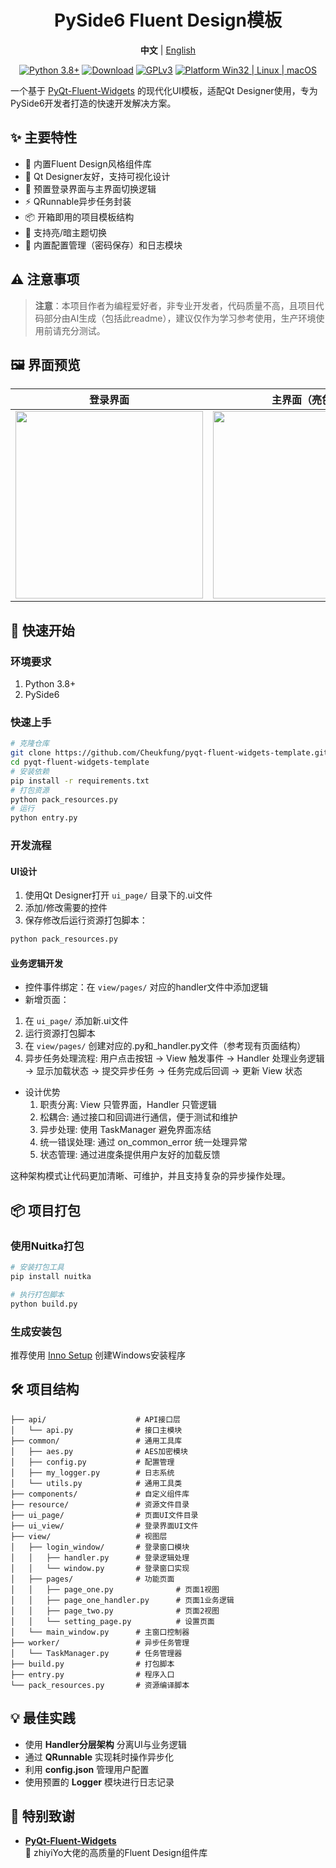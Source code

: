 <h1 align="center">
  PySide6 Fluent Design模板
</h1>

<div align="center">

**中文** | [English](README_EN.md)

[![Python 3.8+](https://img.shields.io/badge/Python-3.8%2B-blue?color=#4ec820)]()
[![Download](https://img.shields.io/badge/PySide6-6.7.0-green?color=#4ec820)]()
[![GPLv3](https://img.shields.io/badge/License-GPLv3-blue?color=#4ec820)](../LICENSE)
[![Platform Win32 | Linux | macOS](https://img.shields.io/badge/Platform-Win32%20|%20Linux%20|%20macOS-blue?color=#4ec820)]()

</div>

一个基于 [PyQt-Fluent-Widgets](https://github.com/zhiyiYo/PyQt-Fluent-Widgets/) 的现代化UI模板，适配Qt
Designer使用，专为PySide6开发者打造的快速开发解决方案。

## ✨ 主要特性

- 🎨 内置Fluent Design风格组件库
- 📝 Qt Designer友好，支持可视化设计
- 🔄 预置登录界面与主界面切换逻辑
- ⚡ QRunnable异步任务封装
- 📦 开箱即用的项目模板结构
- 🌙 支持亮/暗主题切换
- 📌 内置配置管理（密码保存）和日志模块

## ⚠️ 注意事项

> **注意**：本项目作者为编程爱好者，非专业开发者，代码质量不高，且项目代码部分由AI生成（包括此readme），建议仅作为学习参考使用，生产环境使用前请充分测试。

## 🖼 界面预览

| 登录界面                                                                                                                          | 主界面（亮色）                                                                                                                             | 主界面（暗色）                                                                                                                           |
|-------------------------------------------------------------------------------------------------------------------------------|-------------------------------------------------------------------------------------------------------------------------------------|-----------------------------------------------------------------------------------------------------------------------------------|
| <img src="https://github.com/Cheukfung/pyqt-fluent-widgets-template/blob/pyside6/screen_shot/login.png?raw=true" width="300"> | <img src="https://github.com/Cheukfung/pyqt-fluent-widgets-template/blob/pyside6/screen_shot/main_window.png?raw=true" width="300"> | <img src="https://github.com/Cheukfung/pyqt-fluent-widgets-template/blob/pyside6/screen_shot/main_dark.png?raw=true" width="300"> |

## 🚀 快速开始

### 环境要求

1. Python 3.8+
2. PySide6

### 快速上手

```bash
# 克隆仓库
git clone https://github.com/Cheukfung/pyqt-fluent-widgets-template.git
cd pyqt-fluent-widgets-template
# 安装依赖
pip install -r requirements.txt
# 打包资源
python pack_resources.py
# 运行
python entry.py
```

### 开发流程

#### UI设计

1. 使用Qt Designer打开 `ui_page/` 目录下的.ui文件
2. 添加/修改需要的控件
3. 保存修改后运行资源打包脚本：

```bash
python pack_resources.py
```

#### 业务逻辑开发

- 控件事件绑定：在 `view/pages/` 对应的handler文件中添加逻辑
- 新增页面：
1. 在 `ui_page/` 添加新.ui文件
2. 运行资源打包脚本
3. 在 `view/pages/` 创建对应的.py和_handler.py文件（参考现有页面结构）
4. 异步任务处理流程: 用户点击按钮 → View 触发事件 → Handler 处理业务逻辑 → 显示加载状态 → 提交异步任务 → 任务完成后回调 → 更新 View 状态

- 设计优势 
    1. 职责分离: View 只管界面，Handler 只管逻辑
    2. 松耦合: 通过接口和回调进行通信，便于测试和维护
    3. 异步处理: 使用 TaskManager 避免界面冻结 
    4. 统一错误处理: 通过 on_common_error 统一处理异常 
    5. 状态管理: 通过进度条提供用户友好的加载反馈

这种架构模式让代码更加清晰、可维护，并且支持复杂的异步操作处理。

## 📦 项目打包

### 使用Nuitka打包

```bash
# 安装打包工具
pip install nuitka

# 执行打包脚本
python build.py
```

### 生成安装包

推荐使用 [Inno Setup](https://jrsoftware.org/isinfo.php) 创建Windows安装程序

## 🛠 项目结构

```
├── api/                    # API接口层
│   └── api.py              # 接口主模块
├── common/                 # 通用工具库
│   ├── aes.py              # AES加密模块
│   ├── config.py           # 配置管理
│   ├── my_logger.py        # 日志系统
│   └── utils.py            # 通用工具类
├── components/             # 自定义组件库
├── resource/               # 资源文件目录
├── ui_page/                # 页面UI文件目录
├── ui_view/                # 登录界面UI文件
├── view/                   # 视图层
│   ├── login_window/       # 登录窗口模块
│   │   ├── handler.py      # 登录逻辑处理
│   │   └── window.py       # 登录窗口实现
│   ├── pages/              # 功能页面
│   │   ├── page_one.py              # 页面1视图
│   │   ├── page_one_handler.py      # 页面1业务逻辑
│   │   ├── page_two.py              # 页面2视图
│   │   └── setting_page.py          # 设置页面
│   └── main_window.py      # 主窗口控制器
├── worker/                 # 异步任务管理
│   └── TaskManager.py      # 任务管理器
├── build.py                # 打包脚本
├── entry.py                # 程序入口
└── pack_resources.py       # 资源编译脚本
```

## 💡 最佳实践

- 使用 **Handler分层架构** 分离UI与业务逻辑
- 通过 **QRunnable** 实现耗时操作异步化
- 利用 **config.json** 管理用户配置
- 使用预置的 **Logger** 模块进行日志记录

## 🙏 特别致谢


- **[PyQt-Fluent-Widgets](https://github.com/zhiyiYo/PyQt-Fluent-Widgets)**  
  🎨 zhiyiYo大佬的高质量的Fluent Design组件库

